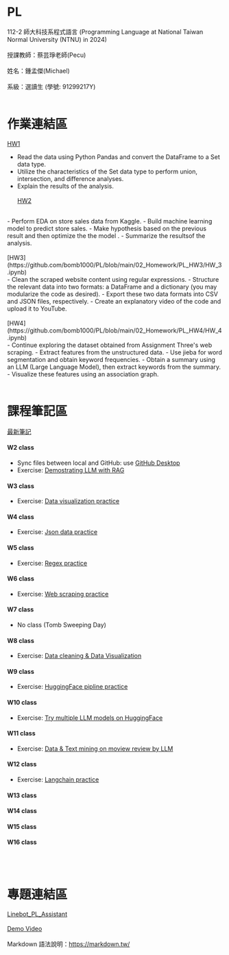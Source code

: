 # PL 
112-2 師大科技系程式語言 (Programming Language at National Taiwan Normal University (NTNU) in 2024)<br><br>
授課教師：蔡芸琤老師(Pecu)<br><br>
姓名：鍾孟傑(Michael)<br><br>
系級：選讀生 (學號: 91299217Y)<br><br>

# 作業連結區
[HW1](https://github.com/bomb1000/PL/blob/main/02_Homework/PL_HW1/HW_1.ipynb)
<br>
- Read the data using Python Pandas and convert the DataFrame to a Set data type.
- Utilize the characteristics of the Set data type to perform union, intersection, and difference analyses.
- Explain the results of the analysis.
<br><br>
[HW2](https://github.com/bomb1000/PL/blob/main/02_Homework/PL_HW2/HW_2.ipynb)
<br>
- Perform EDA on store sales data from Kaggle.
- Build machine learning model to predict store sales.
- Make hypothesis based on the previous result and then optimize the the model .
- Summarize the resultsof the analysis.
<br><br>
[HW3](https://github.com/bomb1000/PL/blob/main/02_Homework/PL_HW3/HW_3.ipynb)
<br>
- Clean the scraped website content using regular expressions.
- Structure the relevant data into two formats: a DataFrame and a dictionary (you may modularize the code as desired).
- Export these two data formats into CSV and JSON files, respectively.
- Create an explanatory video of the code and upload it to YouTube.
<br><br>
[HW4](https://github.com/bomb1000/PL/blob/main/02_Homework/PL_HW4/HW_4.ipynb)
<br>
- Continue exploring the dataset obtained from Assignment Three's web scraping.
- Extract features from the unstructured data.
- Use jieba for word segmentation and obtain keyword frequencies.
- Obtain a summary using an LLM (Large Language Model), then extract keywords from the summary.
- Visualize these features using an association graph.
<br><br>


# 課程筆記區
[最新筆記](https://hackmd.io/@bomb1000/rJYwKQD2p)

#### W2 class
- Sync files between local and GitHub: use [GitHub Desktop](https://desktop.github.com/)
- Exercise: [Demostrating LLM with RAG](https://github.com/bomb1000/PL/blob/main/01_Notes/exercise_0229_W2/LLM_RAG/RAG-Student-Success.ipynb)
  
#### W3 class
- Exercise: [Data visualization practice](https://github.com/bomb1000/PL/blob/main/01_Notes/exercise_0307_W3/Data_viz_practice.ipynb)
#### W4 class
- Exercise: [Json data practice](https://github.com/bomb1000/PL/blob/main/01_Notes/exercise_0314_W4/Json_Practice.ipynb)
#### W5 class
- Exercise: [Regex practice](https://github.com/bomb1000/PL/blob/main/01_Notes/exercise_0321_W5/regex_practice.ipynb)
#### W6 class
- Exercise: [Web scraping practice](https://github.com/bomb1000/PL/blob/main/02_Homework/PL_HW3/web_crawling_test.ipynb)
#### W7 class
- No class (Tomb Sweeping Day)
#### W8 class
- Exercise: [Data cleaning & Data Visualization](https://github.com/bomb1000/PL/blob/main/02_Homework/PL_HW3/HW_3.ipynb)
#### W9 class
- Exercise: [HuggingFace pipline practice](https://github.com/bomb1000/PL/blob/main/02_Homework/PL_HW4/HuggingFace_Pipeline.ipynb)
#### W10 class
- Exercise: [Try multiple LLM models on HuggingFace](https://github.com/bomb1000/PL/blob/main/02_Homework/PL_HW4/huggingface_playground.ipynb)
#### W11 class
- Exercise: [Data & Text mining on moview review by LLM](https://github.com/bomb1000/PL/blob/main/02_Homework/PL_HW4/HW_4.ipynb)
#### W12 class
- Exercise: [Langchain practice](https://github.com/bomb1000/PL/blob/main/02_Homework/PL_HW4/langchain_playground.ipynb)
#### W13 class

#### W14 class

#### W15 class

#### W16 class


<br><br>

# 專題連結區
[Linebot_PL_Assistant](https://github.com/bomb1000/Linebot_PL_Assistant)
<br><br>
[Demo Video](https://youtu.be/5A34M6gZQsw)
<br><br>
Markdown 語法說明：https://markdown.tw/<br><br>
